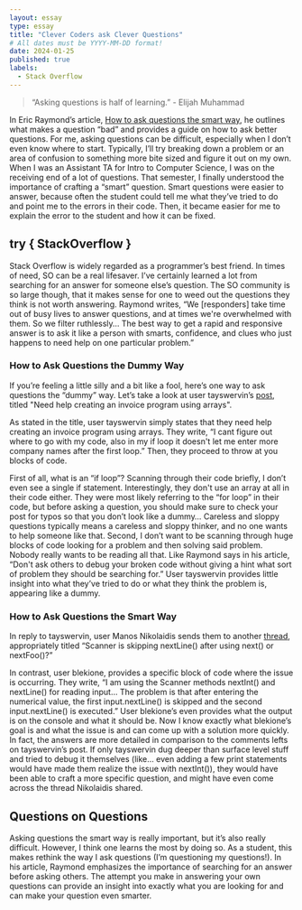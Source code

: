 ```yaml
---
layout: essay
type: essay
title: "Clever Coders ask Clever Questions"
# All dates must be YYYY-MM-DD format!
date: 2024-01-25
published: true
labels:
  - Stack Overflow
---
```


> “Asking questions is half of learning.” - Elijah Muhammad

In Eric Raymond’s article, [How to ask questions the smart way](http://www.catb.org/esr/faqs/smart-questions.html), he outlines what makes a question “bad” and provides a guide on how to ask better questions. For me, asking questions can be difficult, especially when I don’t even know where to start. Typically, I’ll try breaking down a problem or an area of confusion to something more bite sized and figure it out on my own. 
When I was an Assistant TA for Intro to Computer Science, I was on the receiving end of a lot of questions. That semester, I finally understood the importance of crafting a “smart” question. Smart questions were easier to answer, because often the student could tell me what they’ve tried to do and point me to the errors in their code. Then, it became easier for me to explain the error to the student and how it can be fixed. 

## try { StackOverflow }
Stack Overflow is widely regarded as a programmer’s best friend. In times of need, SO can be a real lifesaver. I’ve certainly learned a lot from searching for an answer for someone else’s question. The SO community is so large though, that it makes sense for one to weed out the questions they think is not worth answering. Raymond writes, “We [responders] take time out of busy lives to answer questions, and at times we're overwhelmed with them. So we filter ruthlessly… The best way to get a rapid and responsive answer is to ask it like a person with smarts, confidence, and clues who just happens to need help on one particular problem.” 

### How to Ask Questions the Dummy Way
If you’re feeling a little silly and a bit like a fool, here’s one way to ask questions the “dummy” way. Let’s take a look at user tayswervin’s [post](https://stackoverflow.com/questions/34071331/need-help-creating-an-invoice-program-using-arrays), titled "Need help creating an invoice program using arrays". 

As stated in the title, user tayswervin simply states that they need help creating an invoice program using arrays. They write, “I cant figure out where to go with my code, also in my if loop it doesn't let me enter more company names after the first loop.” Then, they proceed to throw at you blocks of code. 

First of all, what is an “if loop”? Scanning through their code briefly, I don’t even see a single if statement. Interestingly, they don't use an array at all in their code either. They were most likely referring to the “for loop” in their code, but before asking a question, you should make sure to check your post for typos so that you don’t look like a dummy… Careless and sloppy questions typically means a careless and sloppy thinker, and no one wants to help someone like that. Second, I don’t want to be scanning through huge blocks of code looking for a problem and then solving said problem. Nobody really wants to be reading all that. Like Raymond says in his article, “Don't ask others to debug your broken code without giving a hint what sort of problem they should be searching for.” User tayswervin provides little insight into what they’ve tried to do or what they think the problem is, appearing like a dummy.

### How to Ask Questions the Smart Way
In reply to tayswervin, user Manos Nikolaidis sends them to another [thread](https://stackoverflow.com/questions/13102045/scanner-is-skipping-nextline-after-using-next-or-nextfoo), appropriately titled “Scanner is skipping nextLine() after using next() or nextFoo()?”

In contrast, user blekione, provides a specific block of code where the issue is occurring. They write, “I am using the Scanner methods nextInt() and nextLine() for reading input… The problem is that after entering the numerical value, the first input.nextLine() is skipped and the second input.nextLine() is executed.” User blekione’s even provides what the output is on the console and what it should be. Now I know exactly what blekione’s goal is and what the issue is and can come up with a solution more quickly. In fact, the answers are more detailed in comparison to the comments lefts on tayswervin’s post. If only tayswervin dug deeper than surface level stuff and tried to debug it themselves (like… even adding a few print statements would have made them realize the issue with nextInt()), they would have been able to craft a more specific question, and might have even come across the thread Nikolaidis shared. 

## Questions on Questions
Asking questions the smart way is really important, but it’s also really difficult. However, I think one learns the most by doing so. As a student, this makes rethink the way I ask questions (I’m questioning my questions!). In his article, Raymond emphasizes the importance of searching for an answer before asking others. The attempt you make in answering your own questions can provide an insight into exactly what you are looking for and can make your question even smarter.
